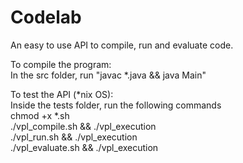 # Codelab
An easy to use API to compile, run and evaluate code.  

To compile the program:  
  In the src folder, run "javac *.java && java Main"
  
To test the API (*nix OS):  
  Inside the tests folder, run the following commands  
  chmod +x *.sh  
  ./vpl_compile.sh && ./vpl_execution  
  ./vpl_run.sh && ./vpl_execution  
  ./vpl_evaluate.sh && ./vpl_execution  

